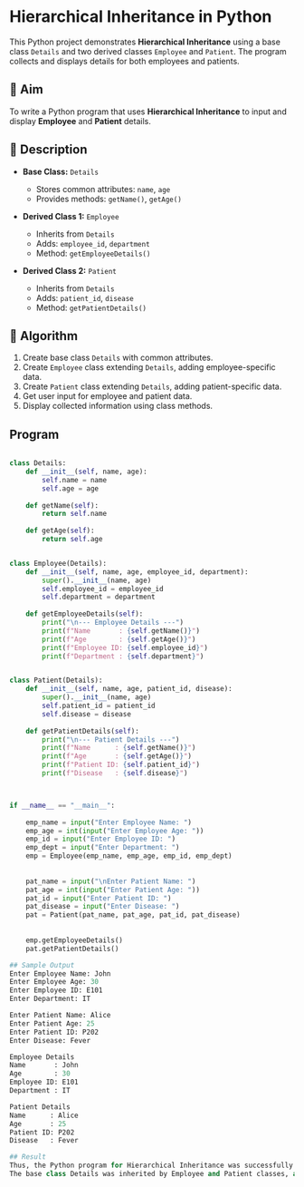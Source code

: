 # Hierarchical Inheritance in Python

This Python project demonstrates **Hierarchical Inheritance** using a base class `Details` and two derived classes `Employee` and `Patient`. The program collects and displays details for both employees and patients.

## 🎯 Aim

To write a Python program that uses **Hierarchical Inheritance** to input and display **Employee** and **Patient** details.

## 📘 Description

- **Base Class:** `Details`
  - Stores common attributes: `name`, `age`
  - Provides methods: `getName()`, `getAge()`

- **Derived Class 1:** `Employee`
  - Inherits from `Details`
  - Adds: `employee_id`, `department`
  - Method: `getEmployeeDetails()`

- **Derived Class 2:** `Patient`
  - Inherits from `Details`
  - Adds: `patient_id`, `disease`
  - Method: `getPatientDetails()`

## 🧠 Algorithm

1. Create base class `Details` with common attributes.
2. Create `Employee` class extending `Details`, adding employee-specific data.
3. Create `Patient` class extending `Details`, adding patient-specific data.
4. Get user input for employee and patient data.
5. Display collected information using class methods.

## Program
```python

class Details:
    def __init__(self, name, age):
        self.name = name
        self.age = age
    
    def getName(self):
        return self.name
    
    def getAge(self):
        return self.age


class Employee(Details):
    def __init__(self, name, age, employee_id, department):
        super().__init__(name, age)
        self.employee_id = employee_id
        self.department = department
    
    def getEmployeeDetails(self):
        print("\n--- Employee Details ---")
        print(f"Name       : {self.getName()}")
        print(f"Age        : {self.getAge()}")
        print(f"Employee ID: {self.employee_id}")
        print(f"Department : {self.department}")


class Patient(Details):
    def __init__(self, name, age, patient_id, disease):
        super().__init__(name, age)
        self.patient_id = patient_id
        self.disease = disease
    
    def getPatientDetails(self):
        print("\n--- Patient Details ---")
        print(f"Name      : {self.getName()}")
        print(f"Age       : {self.getAge()}")
        print(f"Patient ID: {self.patient_id}")
        print(f"Disease   : {self.disease}")



if __name__ == "__main__":
    
    emp_name = input("Enter Employee Name: ")
    emp_age = int(input("Enter Employee Age: "))
    emp_id = input("Enter Employee ID: ")
    emp_dept = input("Enter Department: ")
    emp = Employee(emp_name, emp_age, emp_id, emp_dept)
    
    
    pat_name = input("\nEnter Patient Name: ")
    pat_age = int(input("Enter Patient Age: "))
    pat_id = input("Enter Patient ID: ")
    pat_disease = input("Enter Disease: ")
    pat = Patient(pat_name, pat_age, pat_id, pat_disease)
    
    
    emp.getEmployeeDetails()
    pat.getPatientDetails()

## Sample Output
Enter Employee Name: John
Enter Employee Age: 30
Enter Employee ID: E101
Enter Department: IT

Enter Patient Name: Alice
Enter Patient Age: 25
Enter Patient ID: P202
Enter Disease: Fever

Employee Details
Name       : John
Age        : 30
Employee ID: E101
Department : IT

Patient Details 
Name      : Alice
Age       : 25
Patient ID: P202
Disease   : Fever

## Result
Thus, the Python program for Hierarchical Inheritance was successfully executed.
The base class Details was inherited by Employee and Patient classes, and details for both were collected and displayed correctly.

